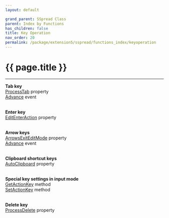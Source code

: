 ```yaml
---
layout: default

grand_parent: SSpread Class
parent: Index by Functions
has_children: false
title: Key Operation
nav_order: 20
permalink: /package/extension5/sspread/functions_index/keyoperation
---
```

# {{ page.title }}
---

**Tab key**<br>
[ProcessTab](/package/extension5/sspread/properties/processtab) property<br>
[Advance](/package/extension5/sspread/event/advance) event<br><br>

**Enter key**<br>
[EditEnterAction](/package/extension5/sspread/properties/editenteraction) property<br><br>

**Arrow keys**<br>
[ArrowsExitEditMode](/package/extension5/sspread/properties/arrowsexiteditmode) property<br>
[Advance](/package/extension5/sspread/events/advance) event<br><br>

**Clipboard shortcut keys**<br>
[AutoClipboard](/package/extension5/sspread/properties/autoclipboard) property<br><br>

**Special key settings in input mode**<br>
[GetActionKey](/package/extension5/sspread/methods/getactionkey) method<br>
[SetActionKey](/package/extension5/sspread/methods/setactionkey) method<br><br>

**Delete key**<br>
[ProcessDelete](/package/extension5/sspread/properties/processdelete) property<br><br>